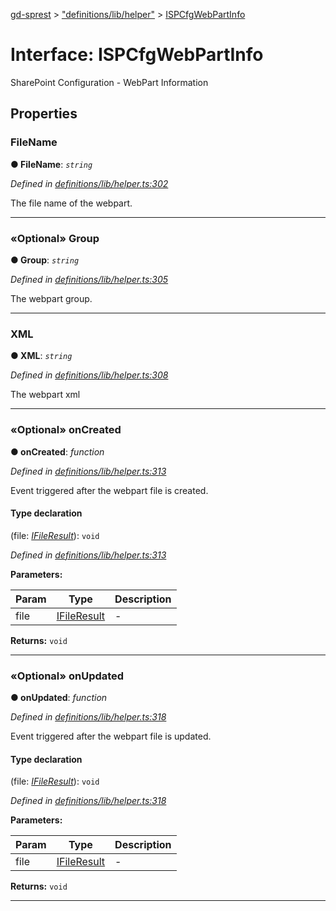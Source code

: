 [gd-sprest](../README.md) > ["definitions/lib/helper"](../modules/_definitions_lib_helper_.md) > [ISPCfgWebPartInfo](../interfaces/_definitions_lib_helper_.ispcfgwebpartinfo.md)



# Interface: ISPCfgWebPartInfo


SharePoint Configuration - WebPart Information


## Properties
<a id="filename"></a>

###  FileName

**●  FileName**:  *`string`* 

*Defined in [definitions/lib/helper.ts:302](https://github.com/gunjandatta/sprest/blob/3de79f1/src/definitions/lib/helper.ts#L302)*



The file name of the webpart.




___

<a id="group"></a>

### «Optional» Group

**●  Group**:  *`string`* 

*Defined in [definitions/lib/helper.ts:305](https://github.com/gunjandatta/sprest/blob/3de79f1/src/definitions/lib/helper.ts#L305)*



The webpart group.




___

<a id="xml"></a>

###  XML

**●  XML**:  *`string`* 

*Defined in [definitions/lib/helper.ts:308](https://github.com/gunjandatta/sprest/blob/3de79f1/src/definitions/lib/helper.ts#L308)*



The webpart xml




___

<a id="oncreated"></a>

### «Optional» onCreated

**●  onCreated**:  *function* 

*Defined in [definitions/lib/helper.ts:313](https://github.com/gunjandatta/sprest/blob/3de79f1/src/definitions/lib/helper.ts#L313)*



Event triggered after the webpart file is created.

#### Type declaration
(file: *[IFileResult](_definitions_file_file_.ifileresult.md)*): `void`


*Defined in [definitions/lib/helper.ts:313](https://github.com/gunjandatta/sprest/blob/3de79f1/src/definitions/lib/helper.ts#L313)*



**Parameters:**

| Param | Type | Description |
| ------ | ------ | ------ |
| file | [IFileResult](_definitions_file_file_.ifileresult.md)   |  - |





**Returns:** `void`






___

<a id="onupdated"></a>

### «Optional» onUpdated

**●  onUpdated**:  *function* 

*Defined in [definitions/lib/helper.ts:318](https://github.com/gunjandatta/sprest/blob/3de79f1/src/definitions/lib/helper.ts#L318)*



Event triggered after the webpart file is updated.

#### Type declaration
(file: *[IFileResult](_definitions_file_file_.ifileresult.md)*): `void`


*Defined in [definitions/lib/helper.ts:318](https://github.com/gunjandatta/sprest/blob/3de79f1/src/definitions/lib/helper.ts#L318)*



**Parameters:**

| Param | Type | Description |
| ------ | ------ | ------ |
| file | [IFileResult](_definitions_file_file_.ifileresult.md)   |  - |





**Returns:** `void`






___


